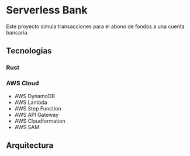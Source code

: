# Serverless Bank

Este proyecto simula transacciones para el abono de fondos a una cuenta bancaria.

## Tecnologias

### Rust

### AWS Cloud

- AWS DynamoDB
- AWS Lambda
- AWS Step Function
- AWS API Gateway
- AWS Cloudformation
- AWS SAM

## Arquitectura
